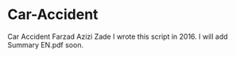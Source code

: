 # Car-Accident
Car Accident
Farzad Azizi Zade
I wrote this script in 2016.
I will add Summary EN.pdf soon.
